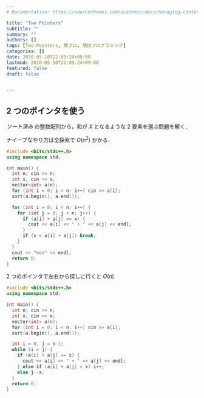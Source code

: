 ```yaml
---
# Documentation: https://sourcethemes.com/academic/docs/managing-content/

title: "Two Pointers"
subtitle: ""
summary: ""
authors: []
tags: [Two Pointers, 競プロ, 競技プログラミング]
categories: []
date: 2020-05-10T22:09:24+09:00
lastmod: 2020-05-10T22:09:24+09:00
featured: false
draft: false


---
```


## 2 つのポインタを使う

_ソート済み_ の整数配列から，和が $X$ となるような 2 要素を選ぶ問題を解く．

ナイーブなやり方は全探索で $O(n^2)$ かかる．

```c++
#include <bits/stdc++.h>
using namespace std;

int main() {
  int n; cin >> n;
  int x; cin >> x;
  vector<int> a(n);
  for (int i = 0; i < n; i++) cin >> a[i];
  sort(a.begin(), a.end());

  for (int i = 0; i < n; i++) {
    for (int j = 0; j < n; j++) {
      if (a[i] + a[j] == x) {
        cout << a[i] << " + " << a[j] << endl;
      }
      if (x < a[i] + a[j]) break;
    }
  }
  cout << "non" << endl;
  return 0;
}
```

2 つのポインタで左右から探しに行くと $O(n)$

```c++
#include <bits/stdc++.h>
using namespace std;

int main() {
  int n; cin >> n;
  int x; cin >> x;
  vector<int> a(n);
  for (int i = 0; i < n; i++) cin >> a[i];
  sort(a.begin(), a.end());

  int i = 0, j = n-1;
  while (i < j) {
    if (a[i] + a[j] == x) {
      cout << a[i] << " + " << a[j] << endl;
    } else if (a[i] + a[j] < x) i++;
    else j--s;
  }
  return 0;
}
```
